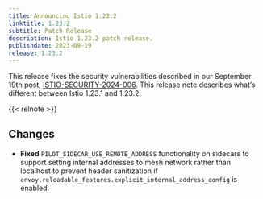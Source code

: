 ```yaml
---
title: Announcing Istio 1.23.2
linktitle: 1.23.2
subtitle: Patch Release
description: Istio 1.23.2 patch release.
publishdate: 2023-09-19
release: 1.23.2
---
```


This release fixes the security vulnerabilities described in our September 19th post, [ISTIO-SECURITY-2024-006](/news/security/istio-security-2024-006).
This release note describes what’s different between Istio 1.23.1 and 1.23.2.

{{< relnote >}}

## Changes

- **Fixed** `PILOT_SIDECAR_USE_REMOTE_ADDRESS` functionality on sidecars to support setting internal addresses to mesh network rather than localhost to prevent header sanitization if `envoy.reloadable_features.explicit_internal_address_config` is enabled.
